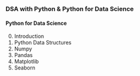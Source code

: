 ### DSA with Python & Python for Data Science

#### Python for Data Science

00. Introduction
01. Python Data Structures
02. Numpy
03. Pandas
04. Matplotlib
05. Seaborn
